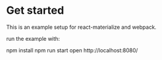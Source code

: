 Get started
===========

This is an example setup for react-materialize and webpack.

run the example with:

  npm install
  npm run start
  open http://localhost:8080/
